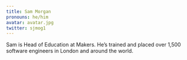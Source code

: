 ```yaml
---
title: Sam Morgan
pronouns: he/him
avatar: avatar.jpg
twitter: sjmog1
---
```


Sam is Head of Education at Makers. He’s trained and placed over 1,500 software engineers in London and around the world.
